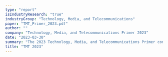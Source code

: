 ```yaml
---
type: "report"
isIndustryResearch: "true"
industryGroup: "Technology, Media, and Telecommunications"
paper: "TMT_Primer_2023.pdf"
author: ""
company: "Technology, Media, and Telecommunications Primer 2023"
date: "2023-03-30"
summary: "The 2023 Technology, Media, and Telecommunications Primer contains an in-depth analysis of the payment sector."
title: "TMT 2023"
---
```

